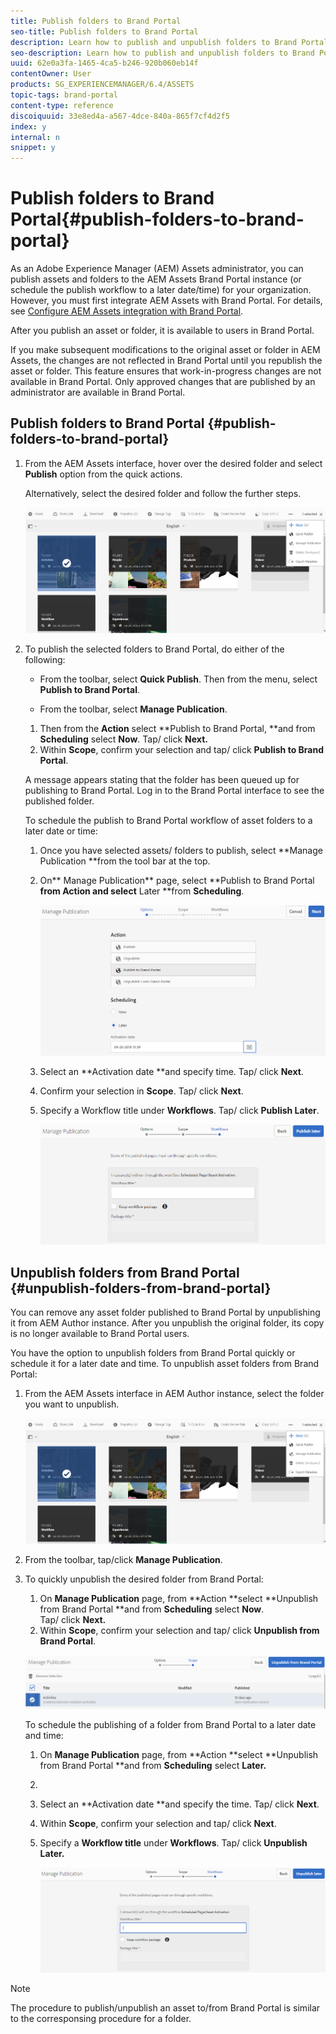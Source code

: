 ```yaml
---
title: Publish folders to Brand Portal
seo-title: Publish folders to Brand Portal
description: Learn how to publish and unpublish folders to Brand Portal.
seo-description: Learn how to publish and unpublish folders to Brand Portal.
uuid: 62e0a3fa-1465-4ca5-b246-920b060eb14f
contentOwner: User
products: SG_EXPERIENCEMANAGER/6.4/ASSETS
topic-tags: brand-portal
content-type: reference
discoiquuid: 33e8ed4a-a567-4dce-840a-865f7cf4d2f5
index: y
internal: n
snippet: y
---
```


# Publish folders to Brand Portal{#publish-folders-to-brand-portal}

As an Adobe Experience Manager (AEM) Assets administrator, you can publish assets and folders to the AEM Assets Brand Portal instance (or schedule the publish workflow to a later date/time) for your organization. However, you must first integrate AEM Assets with Brand Portal. For details, see [Configure AEM Assets integration with Brand Portal](../../assets/using/brand-portal-configuring-integration.md).

After you publish an asset or folder, it is available to users in Brand Portal.

If you make subsequent modifications to the original asset or folder in AEM Assets, the changes are not reflected in Brand Portal until you republish the asset or folder. This feature ensures that work-in-progress changes are not available in Brand Portal. Only approved changes that are published by an administrator are available in Brand Portal.

## Publish folders to Brand Portal {#publish-folders-to-brand-portal}

1. From the AEM Assets interface, hover over the desired folder and select **Publish** option from the quick actions.

   Alternatively, select the desired folder and follow the further steps.

   ![](assets/publish2bp.png)

1. To publish the selected folders to Brand Portal, do either of the following:

    * From the toolbar, select **Quick Publish**. Then from the menu, select **Publish to Brand Portal**.
    
    * From the toolbar, select **Manage Publication**.

    1. Then from the **Action** select **Publish to Brand Portal, **and from **Scheduling** select **Now**. Tap/ click **Next.**
    1. Within **Scope**, confirm your selection and tap/ click **Publish to Brand Portal**.

   A message appears stating that the folder has been queued up for publishing to Brand Portal. Log in to the Brand Portal interface to see the published folder.

   To schedule the publish to Brand Portal workflow of asset folders to a later date or time:

    1. Once you have selected assets/ folders to publish, select **Manage Publication **from the tool bar at the top.
    1. On** Manage Publication** page, select **Publish to Brand Portal **from **Action** and select** Later **from **Scheduling**.
    
       ![](assets/publishlaterbp.png)

    1. Select an **Activation date **and specify time. Tap/ click **Next**.
    1. Confirm your selection in **Scope**. Tap/ click **Next**.
    1. Specify a Workflow title under **Workflows**. Tap/ click **Publish Later**.
    
       ![](assets/manageschedulepub.png)

## Unpublish folders from Brand Portal {#unpublish-folders-from-brand-portal}

You can remove any asset folder published to Brand Portal by unpublishing it from AEM Author instance. After you unpublish the original folder, its copy is no longer available to Brand Portal users.

You have the option to unpublish folders from Brand Portal quickly or schedule it for a later date and time. To unpublish asset folders from Brand Portal:

1. From the AEM Assets interface in AEM Author instance, select the folder you want to unpublish.

   ![](assets/publish2bp-1.png)

1. From the toolbar, tap/click **Manage Publication**.  

1. To quickly unpublish the desired folder from Brand Portal:

    1. On **Manage Publication** page, from **Action **select **Unpublish from Brand Portal **and from **Scheduling** select **Now**.  
       Tap/ click **Next.**
    1. Within **Scope**, confirm your selection and tap/ click **Unpublish from Brand Portal**.

   ![](assets/confirm-unpublish.png)

   To schedule the publishing of a folder from Brand Portal to a later date and time:

    1. On **Manage Publication** page, from **Action **select **Unpublish from Brand Portal **and from **Scheduling** select **Later.**
    1. 
    1. Select an **Activation date **and specify the time. Tap/ click **Next**.
    1. Within **Scope**, confirm your selection and tap/ click **Next**.
    1. Specify a **Workflow title** under **Workflows**. Tap/ click **Unpublish Later.**
    
       ![](assets/unpublishworkflows.png)

>[!NOTE]
>
>The procedure to publish/unpublish an asset to/from Brand Portal is similar to the corresponsing procedure for a folder.

